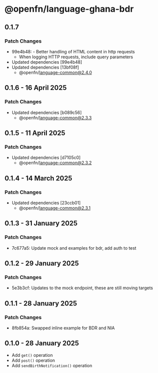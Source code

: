 # @openfn/language-ghana-bdr

## 0.1.7

### Patch Changes

- 99e4b48: - Better handling of HTML content in http requests
  - When logging HTTP requests, include query parameters
- Updated dependencies [99e4b48]
- Updated dependencies [13bf08f]
  - @openfn/language-common@2.4.0

## 0.1.6 - 16 April 2025

### Patch Changes

- Updated dependencies \[b089c56]
  - @openfn/language-common@2.3.3

## 0.1.5 - 11 April 2025

### Patch Changes

- Updated dependencies \[d7105c0]
  - @openfn/language-common@2.3.2

## 0.1.4 - 14 March 2025

### Patch Changes

- Updated dependencies \[23ccb01]
  - @openfn/language-common@2.3.1

## 0.1.3 - 31 January 2025

### Patch Changes

- 7c677a5: Update mock and examples for bdr, add auth to test

## 0.1.2 - 29 January 2025

### Patch Changes

- 5e3b3cf: Updates to the mock endpoint, these are still moving targets

## 0.1.1 - 28 January 2025

### Patch Changes

- 8fb854a: Swapped inline example for BDR and NIA

## 0.1.0 - 28 January 2025

- Add `get()` operation
- Add `post()` operation
- Add `sendBirthNotification()` operation
